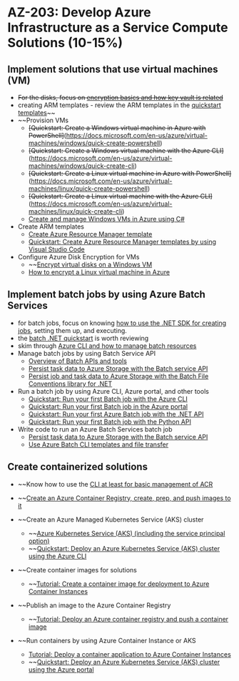 # AZ-203: Develop Azure Infrastructure as a Service Compute Solutions (10-15%)

## Implement solutions that use virtual machines (VM)
* ~~For the disks, focus on [encryption basics and how key vault is related](https://docs.microsoft.com/en-us/azure/security/azure-security-disk-encryption-windows)~~
* creating ARM templates - review the ARM templates in the [quickstart templates](https://github.com/Azure/azure-quickstart-templates/tree/master/101-vm-simple-linux)~~
* ~~Provision VMs
  * ~~[Quickstart: Create a Windows virtual machine in Azure with PowerShell]~~(https://docs.microsoft.com/en-us/azure/virtual-machines/windows/quick-create-powershell)
  * ~~[Quickstart: Create a Windows virtual machine with the Azure CLI]~~(https://docs.microsoft.com/en-us/azure/virtual-machines/windows/quick-create-cli)
  * ~~[Quickstart: Create a Linux virtual machine in Azure with PowerShell]~~(https://docs.microsoft.com/en-us/azure/virtual-machines/linux/quick-create-powershell)
  * ~~[Quickstart: Create a Linux virtual machine with the Azure CLI]~~(https://docs.microsoft.com/en-us/azure/virtual-machines/linux/quick-create-cli)
  * [Create and manage Windows VMs in Azure using C#](https://docs.microsoft.com/en-us/azure/virtual-machines/windows/csharp)
* Create ARM templates 
  * [Create Azure Resource Manager template](https://docs.microsoft.com/en-us/azure/azure-resource-manager/how-to-create-template)
  * [Quickstart: Create Azure Resource Manager templates by using Visual Studio Code](https://docs.microsoft.com/en-us/azure/azure-resource-manager/resource-manager-quickstart-create-templates-use-visual-studio-code?tabs=CLI)
* Configure Azure Disk Encryption for VMs
  * ~~[Encrypt virtual disks on a Windows VM](https://docs.microsoft.com/en-us/azure/virtual-machines/windows/encrypt-disks)
  * [How to encrypt a Linux virtual machine in Azure](https://docs.microsoft.com/en-us/azure/virtual-machines/linux/encrypt-disks)

## Implement batch jobs by using Azure Batch Services
* for batch jobs, focus on knowing [how to use the .NET SDK for creating jobs](https://docs.microsoft.com/en-us/azure/batch/quick-run-dotnet), setting them up, and executing.
* the [batch .NET quickstart](https://github.com/Azure-Samples/batch-dotnet-quickstart) is worth reviewing
* skim through [Azure CLI and how to manage batch resources](https://docs.microsoft.com/en-us/azure/batch/batch-cli-get-started)
* Manage batch jobs by using Batch Service API
  * [Overview of Batch APIs and tools](https://docs.microsoft.com/en-us/azure/batch/batch-apis-tools)
  * [Persist task data to Azure Storage with the Batch service API](https://docs.microsoft.com/en-us/azure/batch/batch-task-output-files)
  * [Persist job and task data to Azure Storage with the Batch File Conventions library for .NET](https://docs.microsoft.com/en-us/azure/batch/batch-task-output-file-conventions)
* Run a batch job by using Azure CLI, Azure portal, and other tools
  * [Quickstart: Run your first Batch job with the Azure CLI](https://docs.microsoft.com/en-us/azure/batch/quick-create-cli)
  * [Quickstart: Run your first Batch job in the Azure portal](https://docs.microsoft.com/en-us/azure/batch/quick-create-portal)
  * [Quickstart: Run your first Azure Batch job with the .NET API](https://docs.microsoft.com/en-us/azure/batch/quick-run-dotnet)
  * [Quickstart: Run your first Batch job with the Python API](https://docs.microsoft.com/en-us/azure/batch/quick-run-python)
* Write code to run an Azure Batch Services batch job
  * [Persist task data to Azure Storage with the Batch service API](https://docs.microsoft.com/en-us/azure/batch/batch-task-output-files)
  * [Use Azure Batch CLI templates and file transfer](https://docs.microsoft.com/en-us/azure/batch/batch-cli-templates)

## Create containerized solutions
* ~~Know how to use the [CLI at least for basic management of ACR](https://docs.microsoft.com/en-us/azure/container-registry/container-registry-get-started-azure-cli)
* ~~[Create an Azure Container Registry, create, prep, and push images to it](https://docs.microsoft.com/en-us/azure/container-instances/container-instances-tutorial-prepare-acr)
* ~~Create an Azure Managed Kubernetes Service (AKS) cluster 
  * ~~[Azure Kubernetes Service (AKS) (including the service principal option)](https://docs.microsoft.com/en-us/azure/aks/intro-kubernetes)
  * ~~[Quickstart: Deploy an Azure Kubernetes Service (AKS) cluster using the Azure CLI](https://docs.microsoft.com/en-us/azure/aks/kubernetes-walkthrough)
  
* ~~Create container images for solutions
  * ~~[Tutorial: Create a container image for deployment to Azure Container Instances](https://docs.microsoft.com/en-us/azure/container-instances/container-instances-tutorial-prepare-app)
* ~~Publish an image to the Azure Container Registry
  * ~~[Tutorial: Deploy an Azure container registry and push a container image](https://docs.microsoft.com/en-us/azure/container-instances/container-instances-tutorial-prepare-acr)
* ~~Run containers by using Azure Container Instance or AKS
  * [Tutorial: Deploy a container application to Azure Container Instances](https://docs.microsoft.com/en-us/azure/container-instances/container-instances-tutorial-deploy-app)
  * ~~[Quickstart: Deploy an Azure Kubernetes Service (AKS) cluster using the Azure portal](https://docs.microsoft.com/en-us/azure/aks/kubernetes-walkthrough-portal) 
